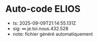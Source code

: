 # Auto-code ELIOS
- ts: 2025-09-09T21:14:55.131Z
- sig: ∞.je.toi.nous.432.528
- note: fichier généré automatiquement